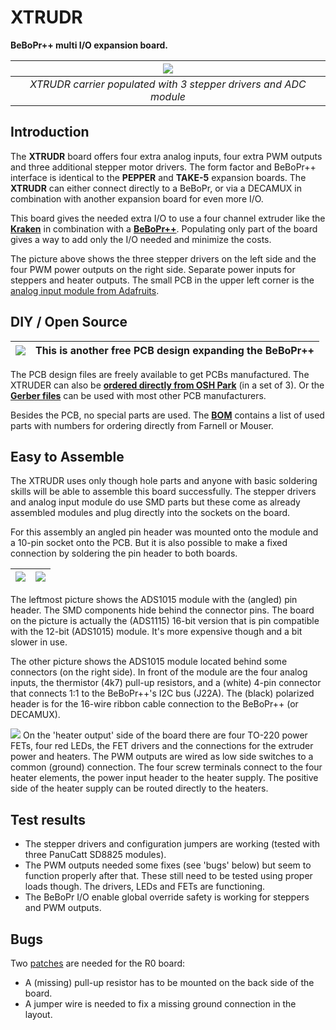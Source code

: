 XTRUDR
======

**BeBoPr++ multi I/O expansion board.**

|![](http://imagizer.imageshack.us/v2/640x480q90/673/RP8xGJ.jpg)|
|:-:|
|*XTRUDR carrier populated with 3 stepper drivers and ADC module*|


## Introduction

The **XTRUDR** board offers four extra analog inputs, four extra PWM outputs and three additional stepper motor drivers. The form factor and BeBoPr++ interface is identical to the **PEPPER** and **TAKE-5** expansion boards. The **XTRUDR** can either connect directly to a BeBoPr, or via a DECAMUX in combination with another expansion board for even more I/O.

This board gives the needed extra I/O to use a four channel extruder like the [**Kraken**](http://e3d-online.com/The-Kraken) in combination with a [**BeBoPr++**](https://github.com/modmaker/BeBoPr-plus-plus). Populating only part of the board gives a way to add only the I/O needed and minimize the costs. 

The picture above shows the three stepper drivers on the left side and the four PWM power outputs on the right side. Separate power inputs for steppers and heater outputs. The small PCB in the upper left corner is the [analog input module from Adafruits](http://www.adafruit.com/products/1083).

## DIY / Open Source

|![](http://www.oshwa.org/wp-content/uploads/2014/03/oshw-logo-100-px.png)| This is another free PCB design expanding the BeBoPr++|
|----|:------|
The PCB design files are freely available to get PCBs manufactured. The XTRUDER can also be [**ordered directly from OSH Park**](https://oshpark.com/shared_projects/wKJb03ND) (in a set of 3). Or the [**Gerber files**]() can be used with most other PCB manufacturers.

Besides the PCB, no special parts are used. The [**BOM**]() contains a list of used parts with numbers for ordering directly from Farnell or Mouser. 

## Easy to Assemble

The XTRUDR uses only though hole parts and anyone with basic soldering skills will be able to assemble this board successfully. The stepper drivers and analog input module do use SMD parts but these come as already assembled modules and plug directly into the sockets on the board.

For this assembly an angled pin header was mounted onto the module and a 10-pin socket onto the PCB. But it is also possible to make a fixed connection by soldering the pin header to both boards.

|![](http://imagizer.imageshack.us/v2/280x200q90/661/js7rV0.jpg)|![](http://imagizer.imageshack.us/v2/480x400q90/537/bNfJ9r.jpg)|
|----|:------|

The leftmost picture shows the ADS1015 module with the (angled) pin header. The SMD components hide behind the connector pins. The board on the picture is actually the (ADS1115) 16-bit version that is pin compatible with the 12-bit (ADS1015) module. It's more expensive though and a bit slower in use.

The other picture shows the ADS1015 module located behind some connectors (on the right side). In front of the module are the four analog inputs, the thermistor (4k7) pull-up resistors, and a (white) 4-pin connector that connects 1:1 to the BeBoPr++'s I2C bus (J22A). The (black) polarized header is for the 16-wire ribbon cable connection to the BeBoPr++ (or DECAMUX).

![](http://imagizer.imageshack.us/v2/480x320q90/908/4HbEop.jpg)
On the 'heater output' side of the board there are four TO-220 power FETs, four red LEDs, the FET drivers and the connections for the extruder power and heaters. The PWM outputs are wired as low side switches to a common (ground) connection. The four screw terminals connect to the four heater elements, the power input header to the heater supply. The positive side of the heater supply can be routed directly to the heaters.

## Test results
- The stepper drivers and configuration jumpers are working (tested with three PanuCatt SD8825 modules).
- The PWM outputs needed some fixes (see 'bugs' below) but seem to function properly after that. These still need to be tested using proper loads though. The drivers, LEDs and FETs are functioning.
- The BeBoPr I/O enable global override safety is working for steppers and PWM outputs. 

## Bugs
Two [patches](http://imageshack.com/a/img661/4517/6Y3Fr1.jpg) are needed for the R0 board:
- A (missing) pull-up resistor has to be mounted on the back side of the board.
- A jumper wire is needed to fix a missing ground connection in the layout.
